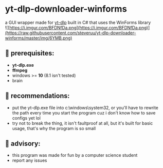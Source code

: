 # yt-dlp-downloader-winforms
a GUI wrapper made for [yt-dlp](https://github.com/yt-dlp/yt-dlp) built in C# that uses the WinForms library  
![[https://i.imgur.com/BFDNfDa.png](https://i.imgur.com/BFDNfDa.png)](https://raw.githubusercontent.com/steveruu/yt-dlp-downloader-winforms/master/img/6YMB.png)

## 📝 prerequisites:
- **yt-dlp.exe**
- **ffmpeg** 
- windows >= **10** (8.1 isn't tested)  
- brain   

## 🥺 recommendations:
- put the yt-dlp.exe file into c:\windows\system32, or you'll have to rewrite the path every time you start the program cuz i don't know how to save configs yet lol  
- try not to break the thing, it isn't faultproof at all, but it's built for basic usage, that's why the program is so small

## 💙 advisory:
- this program was made for fun by a computer science student  
- report any issues

